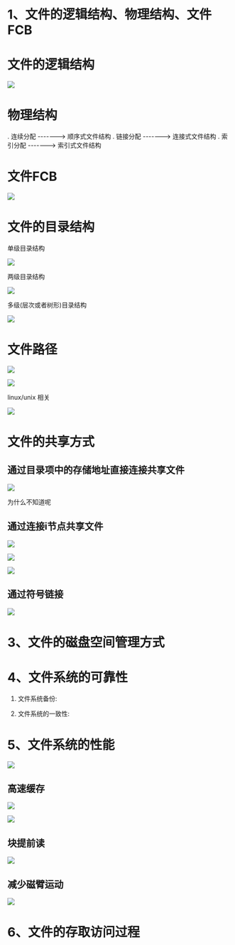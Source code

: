 # 1、文件的逻辑结构、物理结构、文件FCB

# 文件的逻辑结构

![](pic/文件结构.jpg)

# 物理结构

. 连续分配 -------> 顺序式文件结构
. 链接分配 -------> 连接式文件结构
. 索引分配 -------> 索引式文件结构

# 文件FCB

![](pic/FCB.jpg)

# 文件的目录结构

单级目录结构

![](pic/单机目录结构.jpg)

两级目录结构

![](pic/两级目录结构.jpg)

多级(层次或者树形)目录结构

![](pic/多级目录结构.jpg)


# 文件路径

![](pic/多级目录补充.jpg)

![](pic/路径名.jpg)

linux/unix 相关

![](pic/unix相关.jpg)

# 文件的共享方式

## 通过目录项中的存储地址直接连接共享文件

![](pic/储存地址.jpg)

为什么不知道呢

## 通过连接i节点共享文件

![](pic/i节点1.jpg)

![](pic/i节点删除问题.jpg)

![](pic/i节点1.jpg)

## 通过符号链接

![](pic/符号链接.jpg)


# 3、文件的磁盘空间管理方式

# 4、文件系统的可靠性

1. 文件系统备份:

2. 文件系统的一致性: 

# 5、文件系统的性能

![](pic/文件系统性能1.jpg)

## 高速缓存

![](pic/高速缓存1.jpg)

![](pic/高速缓存2.jpg)

## 块提前读

![](pic/块提前读.jpg)

## 减少磁臂运动

![](pic/减少磁臂运动.jpg)

# 6、文件的存取访问过程